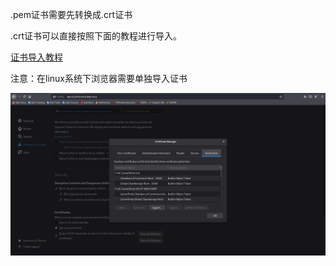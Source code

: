 .pem证书需要先转换成.crt证书

.crt证书可以直接按照下面的教程进行导入。

[证书导入教程](https://askubuntu.com/questions/73287/how-do-i-install-a-root-certificate)

注意：在linux系统下浏览器需要单独导入证书

![](https://github.com/Lintao-Zeng/kali-bookmarks/raw/main/images/fireforx_import_crt.png)
